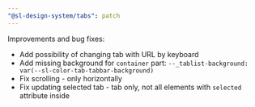 ```yaml
---
"@sl-design-system/tabs": patch
---
```


Improvements and bug fixes:
- Add possibility of changing tab with URL by keyboard
- Add missing background for `container` part: `--_tablist-background: var(--sl-color-tab-tabbar-background)`
- Fix scrolling - only horizontally
- Fix updating selected tab - tab only, not all elements with `selected` attribute inside
